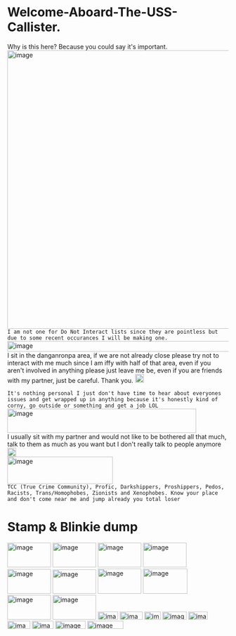 # __Welcome-Aboard-The-USS-Callister.__
Why is this here? Because you could say it's important.
<img width="1420" height="634" alt="image" src="https://github.com/user-attachments/assets/b9b8e50b-3f5f-4a3e-b856-28cdb2c8baf4" />
``I am not one for Do Not Interact lists since they are pointless but due to some recent occurances I will be making one.``    
<img width="532" height="24" alt="image" src="https://github.com/user-attachments/assets/acd34c6a-0143-464f-a7d6-3c1f5ea5d26c" />     
I sit in the danganronpa area, if we are not already close please try not to interact with me much since I am iffy with half of that area, even if you aren't involved in anything please just leave me be, even if you are friends with my partner, just be careful. Thank you.   <img width="20" height="20" alt="image" src="https://github.com/user-attachments/assets/f37cbc59-a940-40aa-9506-d70f1aa8cf9f" />      

``It's nothing personal I just don't have time to hear about everyones issues and get wrapped up in anything because it's honestly kind of corny, go outside or something and get a job LOL``      
<img width="430" height="55" alt="image" src="https://github.com/user-attachments/assets/d6619920-1085-487c-9f86-e2cb4a34cd87" />      
I usually sit with my partner and would not like to be bothered all that much, talk to them as much as you want but I don't really talk to people anymore <img width="20" height="20" alt="image" src="https://github.com/user-attachments/assets/2c93aaed-600e-443c-afd7-998c9307ac4d" />   
<img width="240" height="62" alt="image" src="https://github.com/user-attachments/assets/d4c2c986-27bc-4269-a4ad-cd9acff2ab62" />    
``TCC (True Crime Community), Profic, Darkshippers, Proshippers, Pedos, Racists, Trans/Homophobes, Zionists and Xenophobes. Know your place and don't come near me and jump already you total loser``    
# Stamp & Blinkie dump
<img width="99" height="56" alt="image" src="https://github.com/user-attachments/assets/c088aff5-2adc-453c-ac5c-d7fceb9e3959" />
<img width="99" height="56" alt="image" src="https://github.com/user-attachments/assets/bf508f24-f120-4501-8323-844d8bc379b4" />
<img width="99" height="56" alt="image" src="https://github.com/user-attachments/assets/d6cf03f5-e759-465a-ab50-99025f9f7fa7" />
<img width="99" height="56" alt="image" src="https://github.com/user-attachments/assets/59ba46a8-89e7-4082-a64f-e4391c3f09ea" />
<img width="99" height="56" alt="image" src="https://github.com/user-attachments/assets/cc745a91-e771-4af0-b57c-8ce8c90e50f2" />
<img width="99" height="55" alt="image" src="https://github.com/user-attachments/assets/e65b5b93-d56f-49d0-b9f9-9dee2960da58" />
<img width="99" height="57" alt="image" src="https://github.com/user-attachments/assets/52bf13fa-b02f-420d-805c-a011c3bf177e" />
<img width="101" height="57" alt="image" src="https://github.com/user-attachments/assets/a1de5ecf-5731-4426-bbbb-012a9640c1f4" />
<img width="99" height="56" alt="image" src="https://github.com/user-attachments/assets/8277a29b-f074-498e-a907-f8f6904a0ec1" />
<img width="99" height="56" alt="image" src="https://github.com/user-attachments/assets/e8174b99-91b5-4361-b8c3-0e8998f5bdee" />
<img width="46" height="18" alt="image" src="https://github.com/user-attachments/assets/c15cb2e8-7892-490a-a5f9-1ef1d67a302b" />
<img width="52" height="18" alt="image" src="https://github.com/user-attachments/assets/d418ece1-f80f-4ae6-9a8e-10d6a4ccac97" />
<img width="37" height="18" alt="image" src="https://github.com/user-attachments/assets/36781164-f196-4c67-a79d-0dbce262d327" />
<img width="55" height="18" alt="image" src="https://github.com/user-attachments/assets/73471582-4bfd-49cb-a8f1-5b81115ad703" />
<img width="44" height="18" alt="image" src="https://github.com/user-attachments/assets/809798ab-2c57-40f0-b321-be99aae41ec4" />
<img width="52" height="18" alt="image" src="https://github.com/user-attachments/assets/08ce2fce-a7b1-4076-ba7d-318d7ef87969" />
<img width="49" height="18" alt="image" src="https://github.com/user-attachments/assets/a77c00b3-b0c6-47a2-94db-d4392c8808dd" />
<img width="69" height="18" alt="image" src="https://github.com/user-attachments/assets/b3df45a2-f686-4918-802c-a99ec1372719" />
<img width="82" height="18" alt="image" src="https://github.com/user-attachments/assets/c80abaa4-21e7-4fc3-90a4-96b6688a6b52" />
